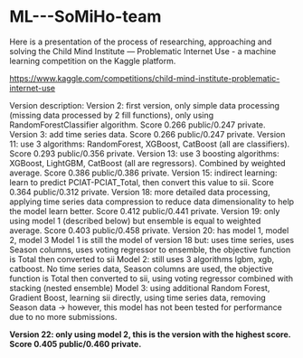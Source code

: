 # ML---SoMiHo-team
Here is a presentation of the process of researching, approaching and solving the Child Mind Institute — Problematic Internet Use - a machine learning competition on the Kaggle platform.

https://www.kaggle.com/competitions/child-mind-institute-problematic-internet-use

Version description:
Version 2: first version, only simple data processing (missing data processed by 2 fill functions), only using RandomForestClassifier algorithm. Score 0.266 public/0.247 private.
Version 3: add time series data. Score 0.266 public/0.247 private.
Version 11: use 3 algorithms: RandomForest, XGBoost, CatBoost (all are classifiers). Score 0.293 public/0.356 private.
Version 13: use 3 boosting algorithms: XGBoost, LightGBM, CatBoost (all are regressors). Combined by weighted average. Score 0.386 public/0.386 private.
Version 15: indirect learning: learn to predict PCIAT-PCIAT_Total, then convert this value to sii. Score 0.364 public/0.312 private.
Version 18: more detailed data processing, applying time series data compression to reduce data dimensionality to help the model learn better. Score 0.412 public/0.441 private.
Version 19: only using model 1 (described below) but ensemble is equal to weighted average. Score 0.403 public/0.458 private.
Version 20: has model 1, model 2, model 3
  Model 1 is still the model of version 18 but: uses time series, uses Season columns, uses voting regressor to ensemble, the objective function is Total then converted to sii
  Model 2: still uses 3 algorithms lgbm, xgb, catboost. No time series data, Season columns are used, the objective function is Total then converted to sii, using voting regressor combined with stacking (nested ensemble)
  Model 3: using additional Random Forest, Gradient Boost, learning sii directly, using time series data, removing Season data -> however, this model has not been tested for performance due to no more     submissions.

**Version 22: only using model 2, this is the version with the highest score. Score 0.405 public/0.460 private.**
